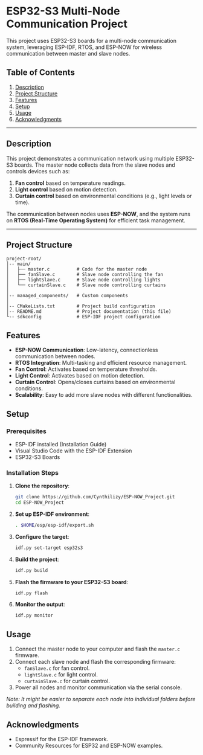 # ESP32-S3 Multi-Node Communication Project

This project uses ESP32-S3 boards for a multi-node communication system, leveraging ESP-IDF, RTOS, and ESP-NOW for wireless communication between master and slave nodes.

## Table of Contents

1. [Description](#description)  
2. [Project Structure](#project-structure)  
3. [Features](#features)  
4. [Setup](#setup)  
5. [Usage](#usage)  
6. [Acknowledgments](#acknowledgments)  

---

## Description

This project demonstrates a communication network using multiple ESP32-S3 boards. The master node collects data from the slave nodes and controls devices such as:

1. **Fan control** based on temperature readings.  
2. **Light control** based on motion detection.  
3. **Curtain control** based on environmental conditions (e.g., light levels or time).  

The communication between nodes uses **ESP-NOW**, and the system runs on **RTOS (Real-Time Operating System)** for efficient task management.

---

## Project Structure

```plaintext
project-root/
│-- main/
│   ├── master.c          # Code for the master node
│   ├── fanSlave.c        # Slave node controlling the fan
│   ├── lightSlave.c      # Slave node controlling lights
│   └── curtainSlave.c    # Slave node controlling curtains
│
│-- managed_components/   # Custom components
│
│-- CMakeLists.txt        # Project build configuration
│-- README.md             # Project documentation (this file)
└-- sdkconfig             # ESP-IDF project configuration

```

## Features

- **ESP-NOW Communication**: Low-latency, connectionless communication between nodes.
- **RTOS Integration**: Multi-tasking and efficient resource management.
- **Fan Control**: Activates based on temperature thresholds.
- **Light Control**: Activates based on motion detection.
- **Curtain Control**: Opens/closes curtains based on environmental conditions.
- **Scalability**: Easy to add more slave nodes with different functionalities.


## Setup

### Prerequisites

- ESP-IDF installed (Installation Guide)
- Visual Studio Code with the ESP-IDF Extension
- ESP32-S3 Boards

### Installation Steps

1. **Clone the repository**:
    ```bash
    git clone https://github.com/Cynthilizy/ESP-NOW_Project.git
    cd ESP-NOW_Project
    ```

2. **Set up ESP-IDF environment**:
    ```bash
    . $HOME/esp/esp-idf/export.sh
    ```

3. **Configure the target**:
    ```bash
    idf.py set-target esp32s3
    ```

4. **Build the project**:
    ```bash
    idf.py build
    ```

5. **Flash the firmware to your ESP32-S3 board**:
    ```bash
    idf.py flash
    ```

6. **Monitor the output**:
    ```bash
    idf.py monitor
    ```

## Usage

1. Connect the master node to your computer and flash the `master.c` firmware.
2. Connect each slave node and flash the corresponding firmware:
    - `fanSlave.c` for fan control.
    - `lightSlave.c` for light control.
    - `curtainSlave.c` for curtain control.
3. Power all nodes and monitor communication via the serial console.

*Note: It might be easier to separate each node into individual folders before building and flashing.*

## Acknowledgments

- Espressif for the ESP-IDF framework.
- Community Resources for ESP32 and ESP-NOW examples.
```